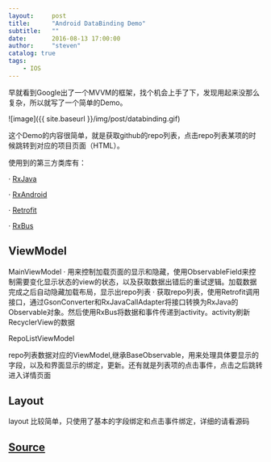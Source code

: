 ```yaml
---
layout:     post
title:      "Android DataBinding Demo"
subtitle:   ""
date:       2016-08-13 17:00:00
author:     "steven"
catalog: true
tags:
    - IOS
---
```


早就看到Google出了一个MVVM的框架，找个机会上手了下，发现用起来没那么复杂，所以就写了一个简单的Demo。

![image]({{ site.baseurl }}/img/post/databinding.gif)

这个Demo的内容很简单，就是获取github的repo列表，点击repo列表某项的时候跳转到对应的项目页面（HTML）。

使用到的第三方类库有：

· [RxJava](https://github.com/ReactiveX/RxJava)

· [RxAndroid](https://github.com/ReactiveX/RxAndroid)

· [Retrofit](https://github.com/square/retrofit)

· [RxBus](https://github.com/AndroidKnife/RxBus)


ViewModel
---
MainViewModel
· 用来控制加载页面的显示和隐藏，使用ObservableField来控制需要变化显示状态的view的状态，以及获取数据出错后的重试逻辑。加载数据完成之后自动隐藏加载布局，显示出repo列表
· 获取repo列表，使用Retrofit调用接口，通过GsonConverter和RxJavaCallAdapter将接口转换为RxJava的Observable对象。然后使用RxBus将数据和事件传递到activity。activity刷新RecyclerView的数据

RepoListViewModel

repo列表数据对应的ViewModel,继承BaseObservable，用来处理具体要显示的字段，以及和界面显示的绑定，更新。还有就是列表项的点击事件，点击之后跳转进入详情页面

Layout
---

layout 比较简单，只使用了基本的字段绑定和点击事件绑定，详细的请看源码




[Source](https://github.com/StevenDXC/AndroidDataBindingDemo)
---
